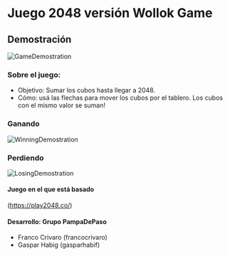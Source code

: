# Juego 2048 versión Wollok Game
## Demostración

![GameDemostration]()

### Sobre el juego:
- Objetivo: Sumar los cubos hasta llegar a 2048.
- Cómo: usá las flechas para mover los cubos por el tablero. 
Los cubos con el mismo valor se suman! 

### Ganando

![WinningDemostration]()

### Perdiendo

![LosingDemostration]()

#### Juego en el que está basado
(https://play2048.co/)

#### Desarrollo: Grupo PampaDePaso
- Franco Crivaro (francocrivaro)
- Gaspar Habig (gasparhabif)